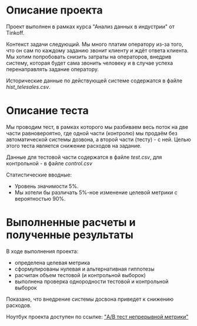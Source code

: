 # Описание проекта

Проект выполнен в рамках курса "Анализ данных в индустрии" от Tinkoff.

Контекст задачи следующий. Мы много платим оператору из-за того, что он сам по каждому заданию звонит клиенту и ждёт ответа клиента. Мы хотим попробовать снизить затраты на операторов, внедрив систему, которая будет сама звонить человеку и в случае успеха перенаправлять задание оператору.

Исторические данные по действующей системе содержатся в файле *hist_telesales.csv*.

# Описание теста

Мы проводим тест, в рамках которого мы разбиваем весь поток на две части равновероятно, где одной части (контролю) мы продаём
без автоматической системы дозвона, а второй части (тесту) - с ней.
Целью этого теста является снижение расходов на задание.

Данные для тестовой части содержатся в файле *test.csv*, для контрольной - в файле *control.csv*

Статистические вводные:

- Уровень значимости 5%.
- Мы хотели бы различать 5%-ное изменение целевой метрики с вероятностью 90%.

# Выполненные расчеты и полученные результаты

В ходе выполнения проекта:
- определена целевая метрика
- сформулированы нулевая и альтернативная гиппотезы
- расчитан объем тестовой (и контрольной выборок)
- выполнена проверка однородности тестовой и контрольной выборок

Показано, что внедрение системы досвона приведет к снижению расходов.

Ноутбук проекта доступен по ссылке: ["A/B тест непрерывной метрики"](https://github.com/ElenaNKn/portfolio_rus/blob/master/project_ab_test_continuous_metrics/Project_report.ipynb)
